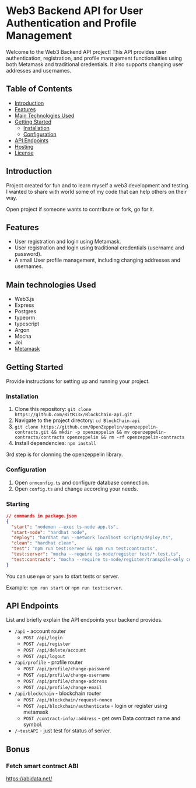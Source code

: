 # Web3 Backend API for User Authentication and Profile Management

Welcome to the Web3 Backend API project! This API provides user authentication, registration, and profile management functionalities using both Metamask and traditional credentials. It also supports changing user addresses and usernames.

## Table of Contents

- [Introduction](#introduction)
- [Features](#features)
- [Main Technologies Used](#main-technologies-used)
- [Getting Started](#getting-started)
  - [Installation](#installation)
  - [Configuration](#configuration)
- [API Endpoints](#api-endpoints)
- [Hosting](#hosting)
- [License](#license)

## Introduction

Project created for fun and to learn myself a web3 development and testing. I wanted to share with world some of my code that can help others on their way.

Open project if someone wants to contribute or fork, go for it.

## Features

- User registration and login using Metamask.
- User registration and login using traditional credentials (username and password).
- A small User profile management, including changing addresses and usernames.

## Main technologies Used

- Web3.js
- Express
- Postgres
- typeorm
- typescript
- Argon
- Mocha
- Joi
- [Metamask](https://metamask.io/)

## Getting Started

Provide instructions for setting up and running your project.

### Installation

1. Clone this repository: `git clone https://github.com/BitR13x/BlockChain-api.git`
2. Navigate to the project directory: `cd BlockChain-api`
3. `git clone https://github.com/OpenZeppelin/openzeppelin-contracts.git && mkdir -p openzeppelin && mv openzeppelin-contracts/contracts openzeppelin && rm -rf openzeppelin-contracts`
4. Install dependencies: `npm install`

3rd step is for clonning the openzeppelin library.

### Configuration

1. Open `ormconfig.ts` and configure database connection.
2. Open `config.ts` and change according your needs.

### Starting

```json
// commands in package.json
{
  "start": "nodemon --exec ts-node app.ts",
  "start-node": "hardhat node",
  "deploy": "hardhat run --network localhost scripts/deploy.ts",
  "clean": "hardhat clean",
  "test": "npm run test:server && npm run test:contracts",
  "test:server": "mocha --require ts-node/register test/*.test.ts",
  "test:contracts": "mocha --require ts-node/register/transpile-only contracts/test/*.test.ts"
}
```

You can use `npm` or `yarn` to start tests or server.

Example: `npm run start` or `npm run test:server`.

## API Endpoints

List and briefly explain the API endpoints your backend provides.

- `/api` - account router
  - `POST /api/login`
  - `POST /api/register`
  - `POST /api/delete/account`
  - `POST /api/logout`
- `/api/profile` - profile router
  - `POST /api/profile/change-password`
  - `POST /api/profile/change-username`
  - `POST /api/profile/change-address`
  - `POST /api/profile/change-email`
- `/api/blockchain` - blockchain router
  - `POST /api/blockchain/request-nonce`
  - `POST /api/blockchain/authenticate` - login or register using metamask
  - `POST /contract-info/:address` - get own Data contract name and symbol.
- `/~testAPI` - just test for status of server.

## Bonus

### Fetch smart contract ABI

https://abidata.net/
